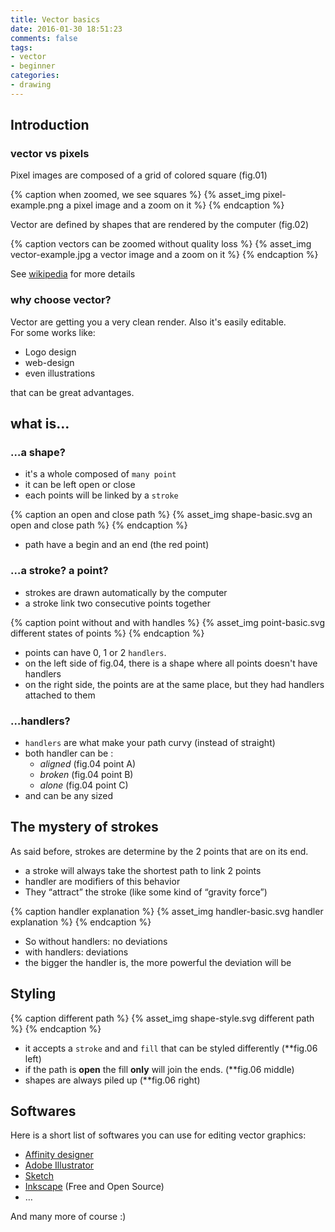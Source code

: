 ```yaml
---
title: Vector basics
date: 2016-01-30 18:51:23
comments: false
tags:
- vector
- beginner
categories:
- drawing
---
```

## Introduction

### vector vs pixels

Pixel images are composed of a grid of colored square (fig.01)

{% caption when zoomed, we see squares %}
{% asset_img pixel-example.png a pixel image and a zoom on it %}
{% endcaption %}

Vector are defined by shapes that are rendered by the computer (fig.02) 

{% caption vectors can be zoomed without quality loss %}
{% asset_img vector-example.jpg a vector image and a zoom on it %} 
{% endcaption %}

See [wikipedia](https://en.wikipedia.org/wiki/Vector_graphics) for more details

### why choose vector?

Vector are getting you a very clean render. Also it's easily editable.  
For some works like:

- Logo design
- web-design
- even illustrations

that can be great advantages.

<!-- more -->

## what is…

### …a shape?

- it's a whole composed of `many point`
- it can be left open or close
- each points will be linked by a `stroke`

{% caption an open and close path %}
{% asset_img shape-basic.svg an open and close path %} 
{% endcaption %}

- path have a begin and an end (the red point)

### …a stroke? a point? 

- strokes are drawn automatically by the computer
- a stroke link two consecutive points together

{% caption point without and with handles %}
{% asset_img point-basic.svg different states of points %} 
{% endcaption %}

- points can have 0, 1 or 2 `handlers`.
- on the left side of fig.04, there is a shape where all points doesn't have handlers
- on the right side, the points are at the same place, but they had handlers attached to them

### …handlers?

- `handlers` are what make your path curvy (instead of straight)
- both handler can be :
	- *aligned* (fig.04 point A)
	- *broken* (fig.04 point B)
	- *alone* (fig.04 point C)
- and can be any sized

## The mystery of strokes

As said before, strokes are determine by the 2 points that are on its end.

- a stroke will always take the shortest path to link 2 points
- handler are modifiers of this behavior 
- They “attract” the stroke (like some kind of “gravity force”)

{% caption handler explanation %}
{% asset_img handler-basic.svg handler explanation %} 
{% endcaption %}

- So without handlers: no deviations
- with handlers: deviations
- the bigger the handler is, the more powerful the deviation will be

## Styling

{% caption different path %}
{% asset_img shape-style.svg different path %} 
{% endcaption %}

- it accepts a `stroke` and and `fill` that can be styled differently (**fig.06 left)
- if the path is **open** the fill **only** will join the ends. (**fig.06 middle)
- shapes are always piled up (**fig.06 right)

## Softwares

Here is a short list of softwares you can use for editing vector graphics:

- [Affinity designer](https://affinity.serif.com/designer/)
- [Adobe Illustrator](http://www.adobe.com/products/illustrator.html)
- [Sketch](http://www.sketchapp.com/)
- [Inkscape](http://www.inkscape.org/) (Free and Open Source)
- …

And many more of course :)

